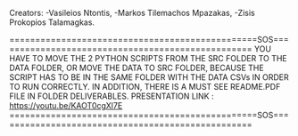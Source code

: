 Creators:
-Vasileios Ntontis, 
-Markos Tilemachos Mpazakas,
-Zisis Prokopios Talamagkas.

================================================SOS==================================================
YOU HAVE TO MOVE THE 2 PYTHON SCRIPTS FROM THE SRC FOLDER TO THE DATA FOLDER, OR MOVE THE DATA TO SRC
FOLDER, BECAUSE THE SCRIPT HAS TO BE IN THE SAME FOLDER WITH THE DATA CSVs IN ORDER TO RUN CORRECTLY.
IN ADDITION, THERE IS A MUST SEE README.PDF FILE IN FOLDER DELIVERABLES.
PRESENTATION LINK : https://youtu.be/KAOT0cgXl7E
================================================SOS==================================================
